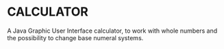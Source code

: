 # CALCULATOR
A Java Graphic User Interface calculator, to work with whole numbers and the possibility to change base numeral systems.
